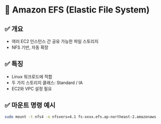 # 📁 Amazon EFS (Elastic File System)

## ✅ 개요
- 여러 EC2 인스턴스 간 공유 가능한 파일 스토리지
- NFS 기반, 자동 확장

## ✅ 특징
- Linux 워크로드에 적합
- 두 가지 스토리지 클래스: Standard / IA
- EC2와 VPC 설정 필요

## ✅ 마운트 명령 예시
```bash
sudo mount -t nfs4 -o nfsvers=4.1 fs-xxxx.efs.ap-northeast-2.amazonaws.com:/ efs
```